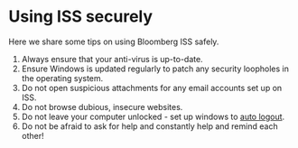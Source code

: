 Using ISS securely
============

Here we share some tips on using Bloomberg ISS safely.

1. Always ensure that your anti-virus is up-to-date.
1. Ensure Windows is updated regularly to patch any security loopholes in the operating system.
1. Do not open suspicious attachments for any email accounts set up on ISS.
1. Do not browse dubious, insecure websites.
1. Do not leave your computer unlocked - set up windows to [auto logout](https://superuser.com/questions/954467/windows-10-auto-logout-on-5-minutes-of-inactivity).
1. Do not be afraid to ask for help and constantly help and remind each other!
